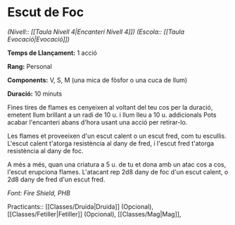 # Escut de Foc

*(Nivell:: [[Taula Nivell 4|Encanteri Nivell 4]]) (Escola:: [[Taula Evocació|Evocació]])*

**Temps de Llançament:** 1 acció

**Rang:** Personal

**Components:** V, S, M (una mica de fòsfor o una cuca de llum)

**Duració:** 10 minuts

Fines tires de flames es cenyeixen al voltant del teu cos per la duració, emetent llum brillant a un radi de 10 u. i llum lleu a 10 u. addicionals Pots acabar l'encanteri abans d'hora usant una acció per retirar-lo.

Les flames et proveeixen d'un escut calent o un escut fred, com tu escullis. L'escut calent t'atorga resistència al dany de fred, i l'escut fred t'atorga resistència al dany de foc.

A més a més, quan una criatura a 5 u. de tu et dona amb un atac cos a cos, l'escut erupciona flames. L'atacant rep 2d8 dany de foc d'un escut calent, o 2d8 dany de fred d'un escut fred.


*Font: Fire Shield, PHB*



Practicants:: [[Classes/Druida|Druida]] (Opcional), [[Classes/Fetiller|Fetiller]] (Opcional), [[Classes/Mag|Mag]],